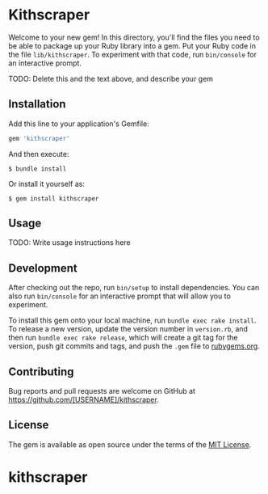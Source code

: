 # Kithscraper

Welcome to your new gem! In this directory, you'll find the files you need to be able to package up your Ruby library into a gem. Put your Ruby code in the file `lib/kithscraper`. To experiment with that code, run `bin/console` for an interactive prompt.

TODO: Delete this and the text above, and describe your gem

## Installation

Add this line to your application's Gemfile:

```ruby
gem 'kithscraper'
```

And then execute:

    $ bundle install

Or install it yourself as:

    $ gem install kithscraper

## Usage

TODO: Write usage instructions here

## Development

After checking out the repo, run `bin/setup` to install dependencies. You can also run `bin/console` for an interactive prompt that will allow you to experiment.

To install this gem onto your local machine, run `bundle exec rake install`. To release a new version, update the version number in `version.rb`, and then run `bundle exec rake release`, which will create a git tag for the version, push git commits and tags, and push the `.gem` file to [rubygems.org](https://rubygems.org).

## Contributing

Bug reports and pull requests are welcome on GitHub at https://github.com/[USERNAME]/kithscraper.


## License

The gem is available as open source under the terms of the [MIT License](https://opensource.org/licenses/MIT).
# kithscraper
